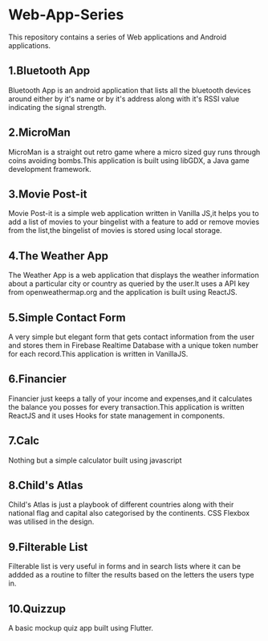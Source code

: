 # Web-App-Series


This repository contains a series of Web applications and Android applications.

## 1.Bluetooth App
Bluetooth App is an android application that lists all the bluetooth devices around either by it's name or by it's address along with 
it's RSSI value indicating the signal strength.

## 2.MicroMan
MicroMan is a straight out retro game where a micro sized guy runs through coins avoiding bombs.This application is built using libGDX,
a Java game development framework. 

## 3.Movie Post-it
Movie Post-it is a simple web application written in Vanilla JS,it helps you to add a list of movies to your bingelist with a feature to add or remove movies from the list,the bingelist of movies is stored using local storage.

## 4.The Weather App
The Weather App is a web application that displays the weather information about a particular city or country as queried by the user.It uses a API key from openweathermap.org and the application is built using ReactJS.

## 5.Simple Contact Form
A very simple but elegant form that gets contact information from the user and stores them in Firebase Realtime Database with a unique token number for each record.This application is written in VanillaJS.

## 6.Financier
Financier just keeps a tally of your income and expenses,and it calculates the balance you posses for every transaction.This application is written ReactJS and it uses Hooks for state management in components.

## 7.Calc
Nothing but a simple calculator built using javascript

## 8.Child's Atlas
Child's Atlas is just a playbook of different countries along with their national flag and capital also categorised by the continents. CSS Flexbox was utilised in the design. 

## 9.Filterable List
Filterable list is very useful in forms and in search lists where it can be addded as a routine to filter the results based on the letters the users type in.

## 10.Quizzup
A basic mockup quiz app built using Flutter.

